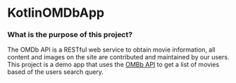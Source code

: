 # KotlinOMDbApp
### What is the purpose of this project? 

The OMDb API is a RESTful web service to obtain movie information, all content and images on the site are contributed and maintained by our users.
This project is a demo app that uses the [OMBb API](http://www.omdbapi.com) to 
get a list of movies based of the users search query.
